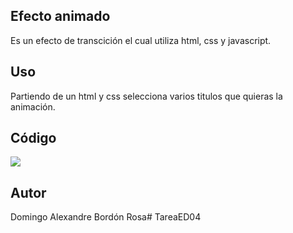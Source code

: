 ## Efecto animado
Es un efecto de transcición el cual utiliza html, css y javascript.

##    Uso    
Partiendo de un html y css selecciona varios titulos que quieras la animación.

##    Código
![](https://i.imgur.com/TLYNucH.png)

##    Autor
Domingo Alexandre Bordón Rosa#   T a r e a E D 0 4  
 
